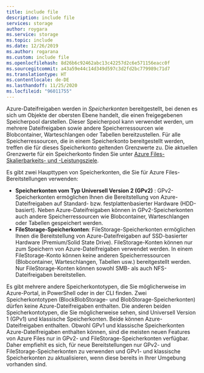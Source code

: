 ```yaml
---
title: include file
description: include file
services: storage
author: roygara
ms.service: storage
ms.topic: include
ms.date: 12/26/2019
ms.author: rogarana
ms.custom: include file
ms.openlocfilehash: 8d26b6c92462abc13c42257d2c6e571156eacc0f
ms.sourcegitcommit: a43a59e44c14d349d597c3d2fd2bc779989c71d7
ms.translationtype: HT
ms.contentlocale: de-DE
ms.lasthandoff: 11/25/2020
ms.locfileid: "96011755"
---
```

Azure-Dateifreigaben werden in *Speicherkonten* bereitgestellt, bei denen es sich um Objekte der obersten Ebene handelt, die einen freigegebenen Speicherpool darstellen. Dieser Speicherpool kann verwendet werden, um mehrere Dateifreigaben sowie andere Speicherressourcen wie Blobcontainer, Warteschlangen oder Tabellen bereitzustellen. Für alle Speicherressourcen, die in einem Speicherkonto bereitgestellt werden, treffen die für dieses Speicherkonto geltenden Grenzwerte zu. Die aktuellen Grenzwerte für ein Speicherkonto finden Sie unter [Azure Files-Skalierbarkeits- und -Leistungsziele](../articles/storage/files/storage-files-scale-targets.md).

Es gibt zwei Haupttypen von Speicherkonten, die Sie für Azure Files-Bereitstellungen verwenden: 
- **Speicherkonten vom Typ Universell Version 2 (GPv2)** : GPv2-Speicherkonten ermöglichen Ihnen die Bereitstellung von Azure-Dateifreigaben auf Standard- bzw. festplattenbasierter Hardware (HDD-basiert). Neben Azure-Dateifreigaben können in GPv2-Speicherkonten auch andere Speicherressourcen wie Blobcontainer, Warteschlangen oder Tabellen gespeichert werden. 
- **FileStorage-Speicherkonten**: FileStorage-Speicherkonten ermöglichen Ihnen die Bereitstellung von Azure-Dateifreigaben auf SSD-basierter Hardware (Premium/Solid State Drive). FileStorage-Konten können nur zum Speichern von Azure-Dateifreigaben verwendet werden. In einem FileStorage-Konto können keine anderen Speicherressourcen (Blobcontainer, Warteschlangen, Tabellen usw.) bereitgestellt werden. Nur FileStorage-Konten können sowohl SMB- als auch NFS-Dateifreigaben bereitstellen.

Es gibt mehrere andere Speicherkontotypen, die Sie möglicherweise im Azure-Portal, in PowerShell oder in der CLI finden. Zwei Speicherkontotypen (BlockBlobStorage- und BlobStorage-Speicherkonten) dürfen keine Azure-Dateifreigaben enthalten. Die anderen beiden Speicherkontotypen, die Sie möglicherweise sehen, sind Universell Version 1 (GPv1) und klassische Speicherkonten. Beide können Azure-Dateifreigaben enthalten. Obwohl GPv1 und klassische Speicherkonten Azure-Dateifreigaben enthalten können, sind die meisten neuen Features von Azure Files nur in GPv2- und FileStorage-Speicherkonten verfügbar. Daher empfiehlt es sich, für neue Bereitstellungen nur GPv2- und FileStorage-Speicherkonten zu verwenden und GPv1- und klassische Speicherkonten zu aktualisieren, wenn diese bereits in Ihrer Umgebung vorhanden sind.  